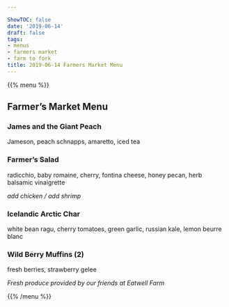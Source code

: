```yaml
---

ShowTOC: false
date: '2019-06-14'
draft: false
tags:
- menus
- farmers market
- farm to fork
title: 2019-06-14 Farmers Market Menu
---
```


{{% menu %}}

## Farmer’s Market Menu

### James and the Giant Peach

Jameson, peach schnapps, amaretto, iced tea

### Farmer’s Salad

radicchio, baby romaine, cherry, fontina cheese,
honey pecan, herb balsamic vinaigrette

*add chicken / add shrimp*

### Icelandic Arctic Char

white bean ragu, cherry tomatoes, green garlic,
russian kale, lemon beurre blanc

### Wild Berry Muffins \(2\)

fresh berries, strawberry gelee


*Fresh produce provided by our friends at Eatwell Farm*

{{% /menu %}}
